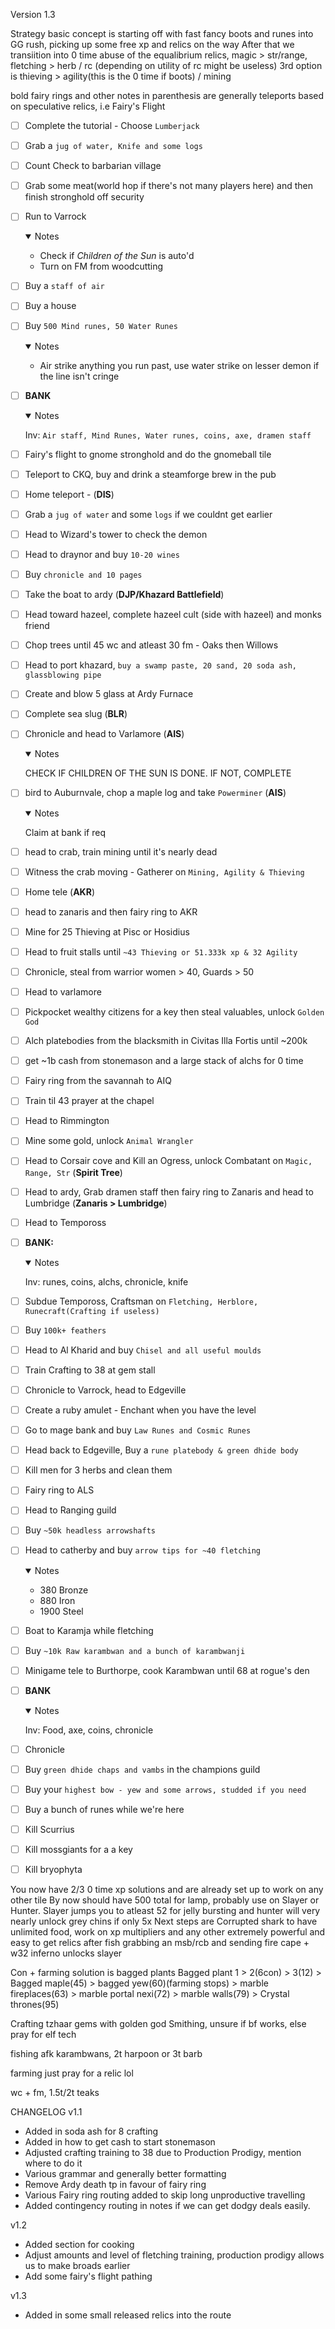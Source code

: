 Version 1.3

Strategy basic concept is starting off with fast fancy boots and runes into GG rush, picking up some free xp and relics on the way
After that we transiition into 0 time abuse of the equalibrium relics, magic > str/range, fletching > herb / rc (depending on utility of rc might be useless) 3rd option is thieving > agility(this is the 0 time if boots) / mining

bold fairy rings and other notes in parenthesis are generally teleports based on speculative relics, i.e Fairy's Flight

- [ ] Complete the tutorial - Choose `Lumberjack`
- [ ] Grab a `jug of water, Knife and some logs`
- [ ] Count Check to barbarian village
- [ ] Grab some meat(world hop if there's not many players here) and then finish stronghold off security
- [ ] Run to Varrock

  <details open>
  <summary>Notes</summary>

  - Check if _Children of the Sun_ is auto'd
  - Turn on FM from woodcutting

  </details>

- [ ] Buy a `staff of air`
- [ ] Buy a house
- [ ] Buy `500 Mind runes, 50 Water Runes`

  <details open>
  <summary>Notes</summary>

  - Air strike anything you run past, use water strike on lesser demon if the line isn't cringe

  </details>

- [ ] **BANK**

  <details open>
  <summary>Notes</summary>

  Inv: `Air staff, Mind Runes, Water runes, coins, axe, dramen staff`

  </details>

- [ ] Fairy's flight to gnome stronghold and do the gnomeball tile
- [ ] Teleport to CKQ, buy and drink a steamforge brew in the pub
- [ ] Home teleport - (**DIS**)
- [ ] Grab a `jug of water` and some `logs` if we couldnt get earlier
- [ ] Head to Wizard's tower to check the demon
- [ ] Head to draynor and buy `10-20 wines`
- [ ] Buy `chronicle and 10 pages`
- [ ] Take the boat to ardy (**DJP/Khazard Battlefield**)
- [ ] Head toward hazeel, complete hazeel cult (side with hazeel) and monks friend
- [ ] Chop trees until 45 wc and atleast 30 fm - Oaks then Willows
- [ ] Head to port khazard, `buy a swamp paste, 20 sand, 20 soda ash, glassblowing pipe`
- [ ] Create and blow 5 glass at Ardy Furnace
- [ ] Complete sea slug (**BLR**)
- [ ] Chronicle and head to Varlamore (**AIS**)

  <details open>
  <summary>Notes</summary>

  CHECK IF CHILDREN OF THE SUN IS DONE. IF NOT, COMPLETE

  </details>

- [ ] bird to Auburnvale, chop a maple log and take `Powerminer` (**AIS**)

  <details open>
  <summary>Notes</summary>

  Claim at bank if req

  </details>

- [ ] head to crab, train mining until it's nearly dead
- [ ] Witness the crab moving - Gatherer on `Mining, Agility & Thieving`
- [ ] Home tele (**AKR**)
- [ ] head to zanaris and then fairy ring to AKR
- [ ] Mine for 25 Thieving at Pisc or Hosidius
- [ ] Head to fruit stalls until `~43 Thieving or 51.333k xp & 32 Agility`
- [ ] Chronicle, steal from warrior women > 40, Guards > 50
- [ ] Head to varlamore
- [ ] Pickpocket wealthy citizens for a key then steal valuables, unlock `Golden God`
- [ ] Alch platebodies from the blacksmith in Civitas Illa Fortis until ~200k
- [ ] get ~1b cash from stonemason and a large stack of alchs for 0 time
- [ ] Fairy ring from the savannah to AIQ
- [ ] Train til 43 prayer at the chapel
- [ ] Head to Rimmington
- [ ] Mine some gold, unlock `Animal Wrangler`
- [ ] Head to Corsair cove and Kill an Ogress, unlock Combatant on `Magic, Range, Str` (**Spirit Tree**)
- [ ] Head to ardy, Grab dramen staff then fairy ring to Zanaris and head to Lumbridge (**Zanaris > Lumbridge**)
- [ ] Head to Tempoross
- [ ] **BANK:**

  <details open>
  <summary>Notes</summary>

  Inv: runes, coins, alchs, chronicle, knife

  </details>

- [ ] Subdue Tempoross, Craftsman on `Fletching, Herblore, Runecraft(Crafting if useless)`
- [ ] Buy `100k+ feathers`
- [ ] Head to Al Kharid and buy `Chisel and all useful moulds`
- [ ] Train Crafting to 38 at gem stall
- [ ] Chronicle to Varrock, head to Edgeville
- [ ] Create a ruby amulet - Enchant when you have the level
- [ ] Go to mage bank and buy `Law Runes and Cosmic Runes`
- [ ] Head back to Edgeville, Buy a `rune platebody & green dhide body`
- [ ] Kill men for 3 herbs and clean them
- [ ] Fairy ring to ALS
- [ ] Head to Ranging guild
- [ ] Buy `~50k headless arrowshafts`
- [ ] Head to catherby and buy `arrow tips for ~40 fletching`

  <details open>
  <summary>Notes</summary>

  - 380 Bronze
  - 880 Iron
  - 1900 Steel

  </details>

- [ ] Boat to Karamja while fletching
- [ ] Buy `~10k Raw karambwan and a bunch of karambwanji`
- [ ] Minigame tele to Burthorpe, cook Karambwan until 68 at rogue's den
- [ ] **BANK**

  <details open>
  <summary>Notes</summary>

  Inv: Food, axe, coins, chronicle

  </details>

- [ ] Chronicle
- [ ] Buy `green dhide chaps and vambs` in the champions guild
- [ ] Buy your `highest bow - yew and some arrows, studded if you need`
- [ ] Buy a bunch of runes while we're here
- [ ] Kill Scurrius
- [ ] Kill mossgiants for a a key
- [ ] Kill bryophyta

You now have 2/3 0 time xp solutions and are already set up to work on any other tile
By now should have 500 total for lamp, probably use on Slayer or Hunter. Slayer jumps you to atleast 52 for jelly bursting and hunter will very nearly unlock grey chins if only 5x
Next steps are Corrupted shark to have unlimited food, work on xp multipliers and any other extremely powerful and easy to get relics
after fish grabbing an msb/rcb and sending fire cape + w32 inferno unlocks slayer

Con + farming solution is bagged plants
Bagged plant 1 > 2(6con) > 3(12) > Bagged maple(45) > bagged yew(60)(farming stops) > marble fireplaces(63) > marble portal nexi(72) > marble walls(79) > Crystal thrones(95)

Crafting tzhaar gems with golden god
Smithing, unsure if bf works, else pray for elf tech

fishing afk karambwans, 2t harpoon or 3t barb

farming just pray for a relic lol

wc + fm, 1.5t/2t teaks

CHANGELOG
v1.1

- Added in soda ash for 8 crafting
- Added in how to get cash to start stonemason
- Adjusted crafting training to 38 due to Production Prodigy, mention where to do it
- Various grammar and generally better formatting
- Remove Ardy death tp in favour of fairy ring
- Various Fairy ring routing added to skip long unproductive travelling
- Added contingency routing in notes if we can get dodgy deals easily.

v1.2

- Added section for cooking
- Adjust amounts and level of fletching training, production prodigy allows us to make broads earlier
- Add some fairy's flight pathing

v1.3

- Added in some small released relics into the route

